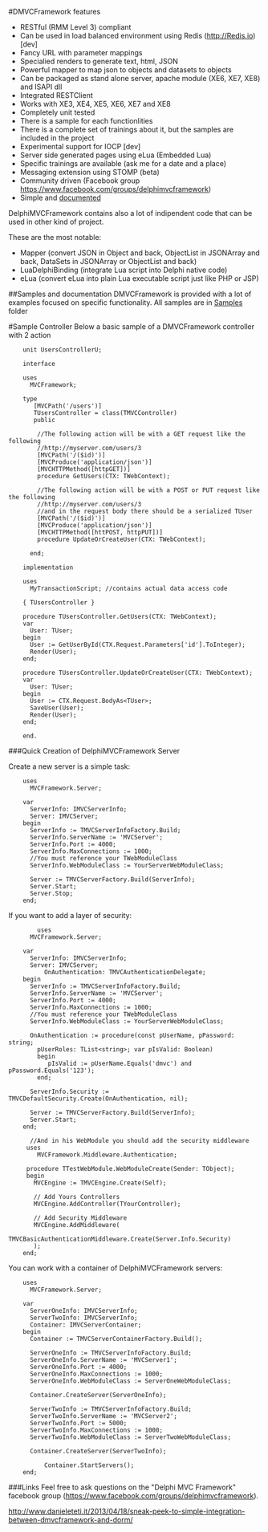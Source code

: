 #DMVCFramework features
  * RESTful (RMM Level 3) compliant
  * Can be used in load balanced environment using Redis (http://Redis.io) [dev]
  * Fancy URL with parameter mappings
  * Specialied renders to generate text, html, JSON
  * Powerful mapper to map json to objects and datasets to objects
  * Can be packaged as stand alone server, apache module (XE6, XE7, XE8) and ISAPI dll
  * Integrated RESTClient
  * Works with XE3, XE4, XE5, XE6, XE7 and XE8
  * Completely unit tested
  * There is a sample for each functionlities
  * There is a complete set of trainings about it, but the samples are included in the project
  * Experimental support for IOCP [dev]
  * Server side generated pages using eLua (Embedded Lua)
  * Specific trainings are available (ask me for a date and a place)
  * Messaging extension using STOMP (beta)
  * Community driven (Facebook group https://www.facebook.com/groups/delphimvcframework)
  * Simple and [documented](https://github.com/danieleteti/delphimvcframework/blob/master/docs/ITDevCON%202013%20-%20Introduction%20to%20DelphiMVCFramework.pdf)
  

DelphiMVCFramework contains also a lot of indipendent code that can be used in other kind of project. 

These are the most notable:

  * Mapper (convert JSON in Object and back, ObjectList in JSONArray and back, DataSets in JSONArray or ObjectList and back)
  * LuaDelphiBinding (integrate Lua script into Delphi native code)
  * eLua (convert eLua into plain Lua executable script just like PHP or JSP)

##Samples and documentation
DMVCFramework is provided with a lot of examples focused on specific functionality.
All samples are in [Samples](https://github.com/danieleteti/delphimvcframework/tree/master/samples) folder


#Sample Controller
Below a basic sample of a DMVCFramework controller with 2 action

```delphi
	unit UsersControllerU;
	  
	interface
	  
	uses 
	  MVCFramework;
	 
	type 
	   [MVCPath('/users')]
	   TUsersController = class(TMVCController)
	   public
	    
	    //The following action will be with a GET request like the following
	    //http://myserver.com/users/3
	    [MVCPath('/($id)')]
	    [MVCProduce('application/json')]
	    [MVCHTTPMethod([httpGET])]
	    procedure GetUsers(CTX: TWebContext);
	
	    //The following action will be with a POST or PUT request like the following
	    //http://myserver.com/users/3
	    //and in the request body there should be a serialized TUser
	    [MVCPath('/($id)')]
	    [MVCProduce('application/json')]
	    [MVCHTTPMethod([httPOST, httpPUT])]
	    procedure UpdateOrCreateUser(CTX: TWebContext);
	
	  end;
	 
	implementation
	
	uses
	  MyTransactionScript; //contains actual data access code
	  
	{ TUsersController }
	 
	procedure TUsersController.GetUsers(CTX: TWebContext);
	var
	  User: TUser;
	begin
	  User := GetUserById(CTX.Request.Parameters['id'].ToInteger);
	  Render(User);
	end;
	
	procedure TUsersController.UpdateOrCreateUser(CTX: TWebContext);
	var
	  User: TUser;
	begin
	  User := CTX.Request.BodyAs<TUser>;
	  SaveUser(User);
	  Render(User);
	end;	
	  
	end.
```

###Quick Creation of DelphiMVCFramework Server

Create a new server is a simple task:

```delphi
	uses
	  MVCFramework.Server;
	
	var
	  ServerInfo: IMVCServerInfo;
	  Server: IMVCServer;
	begin
	  ServerInfo := TMVCServerInfoFactory.Build;
	  ServerInfo.ServerName := 'MVCServer';
	  ServerInfo.Port := 4000;
	  ServerInfo.MaxConnections := 1000;
	  //You must reference your TWebModuleClass  
	  ServerInfo.WebModuleClass := YourServerWebModuleClass;
	
	  Server := TMVCServerFactory.Build(ServerInfo);
	  Server.Start;
	  Server.Stop;
	end;
```

If you want to add a layer of security:

```delphi
        uses
	  MVCFramework.Server;
	
	var
	  ServerInfo: IMVCServerInfo;
	  Server: IMVCServer;
          OnAuthentication: TMVCAuthenticationDelegate;
	begin
	  ServerInfo := TMVCServerInfoFactory.Build;
	  ServerInfo.ServerName := 'MVCServer';
	  ServerInfo.Port := 4000;
	  ServerInfo.MaxConnections := 1000;
	  //You must reference your TWebModuleClass  
	  ServerInfo.WebModuleClass := YourServerWebModuleClass;

      OnAuthentication := procedure(const pUserName, pPassword: string;
        pUserRoles: TList<string>; var pIsValid: Boolean)
        begin
           pIsValid := pUserName.Equals('dmvc') and pPassword.Equals('123');
        end;

	  ServerInfo.Security := TMVCDefaultSecurity.Create(OnAuthentication, nil);
	
	  Server := TMVCServerFactory.Build(ServerInfo);
	  Server.Start;
	end;

      //And in his WebModule you should add the security middleware
     uses
        MVCFramework.Middleware.Authentication;
    
     procedure TTestWebModule.WebModuleCreate(Sender: TObject);
     begin
       MVCEngine := TMVCEngine.Create(Self);
	
       // Add Yours Controllers
       MVCEngine.AddController(TYourController);
	
       // Add Security Middleware
       MVCEngine.AddMiddleware(
	     TMVCBasicAuthenticationMiddleware.Create(Server.Info.Security)
       );
	end;  
```

You can work with a container of DelphiMVCFramework servers:

```delphi
	uses 
	  MVCFramework.Server;
	
	var
	  ServerOneInfo: IMVCServerInfo;
	  ServerTwoInfo: IMVCServerInfo;
	  Container: IMVCServerContainer;
	begin
	  Container := TMVCServerContainerFactory.Build();
	
	  ServerOneInfo := TMVCServerInfoFactory.Build;
	  ServerOneInfo.ServerName := 'MVCServer1';
	  ServerOneInfo.Port := 4000;
	  ServerOneInfo.MaxConnections := 1000;
	  ServerOneInfo.WebModuleClass := ServerOneWebModuleClass;
	
	  Container.CreateServer(ServerOneInfo);
	
	  ServerTwoInfo := TMVCServerInfoFactory.Build;
	  ServerTwoInfo.ServerName := 'MVCServer2';
	  ServerTwoInfo.Port := 5000;
	  ServerTwoInfo.MaxConnections := 1000;
	  ServerTwoInfo.WebModuleClass := ServerTwoWebModuleClass;
	
	  Container.CreateServer(ServerTwoInfo);
      
          Container.StartServers();
	end;  
```

###Links
Feel free to ask questions on the "Delphi MVC Framework" facebook group (https://www.facebook.com/groups/delphimvcframework).

http://www.danieleteti.it/2013/04/18/sneak-peek-to-simple-integration-between-dmvcframework-and-dorm/
